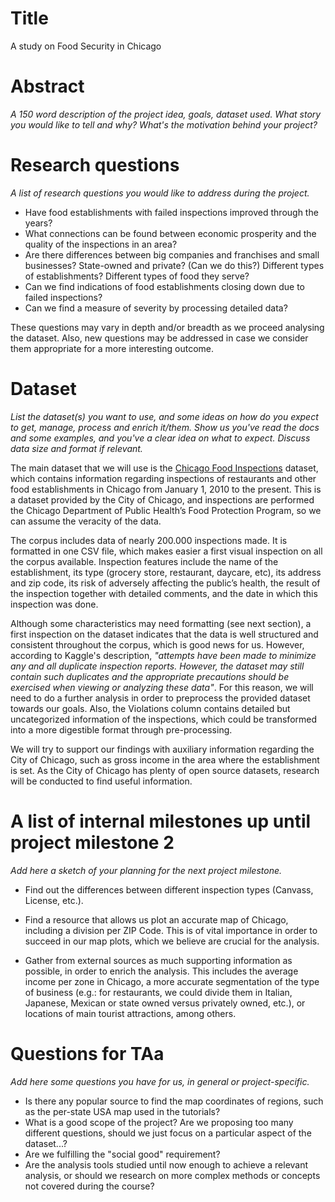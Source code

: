 
# Title

A study on Food Security in Chicago

# Abstract
_A 150 word description of the project idea, goals, dataset used. What story you would like to tell and why? What's the motivation behind your project?_

# Research questions
_A list of research questions you would like to address during the project._

- Have food establishments with failed inspections improved through the years?
- What connections can be found between economic prosperity and the quality of the inspections in an area? 
- Are there differences between big companies and franchises and small businesses? State-owned and private? (Can we do this?) Different types of establishments? Different types of food they serve?
- Can we find indications of food establishments closing down due to failed inspections?
- Can we find a measure of severity by processing detailed data?

These questions may vary in depth and/or breadth as we proceed analysing the dataset. Also, new questions may be addressed in case we consider them appropriate for a more interesting outcome.

# Dataset
_List the dataset(s) you want to use, and some ideas on how do you expect to get, manage, process and enrich it/them. Show us you've read the docs and some examples, and you've a clear idea on what to expect. Discuss data size and format if relevant._

The main dataset that we will use is the [Chicago Food Inspections](https://www.kaggle.com/chicago/chicago-food-inspections) dataset, which contains information regarding inspections of restaurants and other food establishments in Chicago from January 1, 2010 to the present. This is a dataset provided by the City of Chicago, and inspections are performed the Chicago Department of Public Health’s Food Protection Program, so we can assume the veracity of the data.

The corpus includes data of nearly 200.000 inspections made. It is formatted in one CSV file, which makes easier a first visual inspection on all the corpus available. Inspection features include the name of the establishment, its type (grocery store, restaurant, daycare, etc), its address and zip code, its risk of adversely affecting the public’s health, the result of the inspection together with detailed comments, and the date in which this inspection was done.

Although some characteristics may need formatting (see next section), a first inspection on the dataset indicates that the data is well structured and consistent throughout the corpus, which is good news for us. However, according to Kaggle's description, _"attempts have been made to minimize any and all duplicate inspection reports. However, the dataset may still contain such duplicates and the appropriate precautions should be exercised when viewing or analyzing these data"_. For this reason, we will need to do a further analysis in order to preprocess the provided dataset towards our goals. Also, the Violations column contains detailed but uncategorized information of the inspections, which could be transformed into a more digestible format through pre-processing.

We will try to support our findings with auxiliary information regarding the City of Chicago, such as gross income in the area where the establishment is set. As the City of Chicago has plenty of open source datasets, research will be conducted to find useful information.

# A list of internal milestones up until project milestone 2
_Add here a sketch of your planning for the next project milestone._

- Find out the differences between different inspection types (Canvass, License, etc.).

- Find a resource that allows us plot an accurate map of Chicago, including a division per ZIP Code. This is of vital importance in order to succeed in our map plots, which we believe are crucial for the analysis.

- Gather from external sources as much supporting information as possible, in order to enrich the analysis. This includes the average income per zone in Chicago, a more accurate segmentation of the type of business (e.g.: for restaurants, we could divide them in Italian, Japanese, Mexican or state owned versus privately owned, etc.), or locations of main tourist attractions, among others.

# Questions for TAa
_Add here some questions you have for us, in general or project-specific._

- Is there any popular source to find the map coordinates of regions, such as the per-state USA map used in the tutorials?
- What is a good scope of the project? Are we proposing too many different questions, should we just focus on a particular aspect of the dataset...?
- Are we fulfilling the "social good" requirement?
- Are the analysis tools studied until now enough to achieve a relevant analysis, or should we research on more complex methods or concepts not covered during the course?
